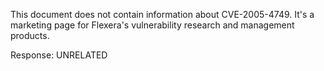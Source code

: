 This document does not contain information about CVE-2005-4749. It's a marketing page for Flexera's vulnerability research and management products.

Response: UNRELATED